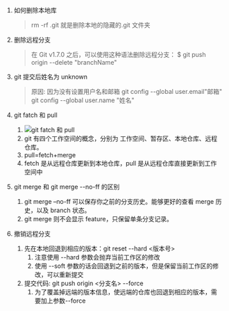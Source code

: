 1. 如何删除本地库
   > rm -rf .git
   > 就是删除本地的隐藏的.git 文件夹
2. 删除远程分支

   > 在 Git v1.7.0 之后，可以使用这种语法删除远程分支：
   > \$ git push origin --delete "branchName"

3. git 提交后姓名为 unknown

   > 原因: 因为没有设置用户名和邮箱
   > git config --global user.email"邮箱"
   > git config --global user.name "姓名"

4. git fatch 和 pull
   1. ![git fatch 和 pull](<../../img/git ftch merge.png>)
   2. git 有四个工作空间的概念，分别为 工作空间、暂存区、本地仓库、远程仓库。
   3. pull=fetch+merge
   4. fetch 是从远程仓库更新到本地仓库，pull 是从远程仓库直接更新到工作空间中
5. git merge 和 git merge --no-ff 的区别

   1. git merge –no-ff 可以保存你之前的分支历史。能够更好的查看 merge 历史，以及 branch 状态。
   2. git merge 则不会显示 feature，只保留单条分支记录。

6. 撤销远程分支
   1. 先在本地回退到相应的版本：git reset --hard <版本号>
      1. 注意使用 --hard 参数会抛弃当前工作区的修改
      2. 使用 --soft 参数的话会回退到之前的版本，但是保留当前工作区的修改，可以重新提交
   2. 提交代码: git push origin <分支名> --force
      1. 为了覆盖掉远端的版本信息，使远端的仓库也回退到相应的版本，需要加上参数--force

